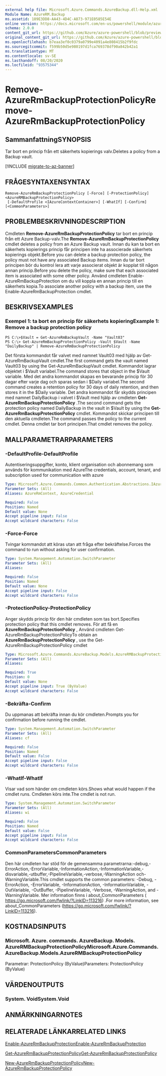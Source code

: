 ```yaml
---
external help file: Microsoft.Azure.Commands.AzureBackup.dll-Help.xml
Module Name: AzureRM.Backup
ms.assetid: 189E3DD8-AA43-4D4C-A873-971E0585E54E
online version: https://docs.microsoft.com/en-us/powershell/module/azurerm.backup/remove-azurermbackupprotectionpolicy
schema: 2.0.0
content_git_url: https://github.com/Azure/azure-powershell/blob/preview/src/ResourceManager/AzureBackup/Commands.AzureBackup/help/Remove-AzureRmBackupProtectionPolicy.md
original_content_git_url: https://github.com/Azure/azure-powershell/blob/preview/src/ResourceManager/AzureBackup/Commands.AzureBackup/help/Remove-AzureRmBackupProtectionPolicy.md
ms.openlocfilehash: b7eaa3ef0c0379a0799e4091a4e808415b2f9fdc
ms.sourcegitcommit: f599b50d5e980197d1fca769378df90a842b42a1
ms.translationtype: MT
ms.contentlocale: sv-SE
ms.lasthandoff: 08/20/2020
ms.locfileid: "93575344"
---
```

# <span data-ttu-id="ca8b8-101">Remove-AzureRmBackupProtectionPolicy</span><span class="sxs-lookup"><span data-stu-id="ca8b8-101">Remove-AzureRmBackupProtectionPolicy</span></span>

## <span data-ttu-id="ca8b8-102">Sammanfattning</span><span class="sxs-lookup"><span data-stu-id="ca8b8-102">SYNOPSIS</span></span>
<span data-ttu-id="ca8b8-103">Tar bort en princip från ett säkerhets kopierings valv.</span><span class="sxs-lookup"><span data-stu-id="ca8b8-103">Deletes a policy from a Backup vault.</span></span>

[!INCLUDE [migrate-to-az-banner](../../includes/migrate-to-az-banner.md)]

## <span data-ttu-id="ca8b8-104">FRÅGESYNTAXEN</span><span class="sxs-lookup"><span data-stu-id="ca8b8-104">SYNTAX</span></span>

```
Remove-AzureRmBackupProtectionPolicy [-Force] [-ProtectionPolicy] <AzureRMBackupProtectionPolicy>
 [-DefaultProfile <IAzureContextContainer>] [-WhatIf] [-Confirm] [<CommonParameters>]
```

## <span data-ttu-id="ca8b8-105">PROBLEMBESKRIVNING</span><span class="sxs-lookup"><span data-stu-id="ca8b8-105">DESCRIPTION</span></span>
<span data-ttu-id="ca8b8-106">Cmdleten **Remove-AzureRmBackupProtectionPolicy** tar bort en princip från ett Azure Backup-valv.</span><span class="sxs-lookup"><span data-stu-id="ca8b8-106">The **Remove-AzureRmBackupProtectionPolicy** cmdlet deletes a policy from an Azure Backup vault.</span></span>
<span data-ttu-id="ca8b8-107">Innan du kan ta bort en säkerhets kopierings princip får principen inte ha associerade säkerhets kopierings objekt.</span><span class="sxs-lookup"><span data-stu-id="ca8b8-107">Before you can delete a backup protection policy, the policy must not have any associated Backup items.</span></span>
<span data-ttu-id="ca8b8-108">Innan du tar bort principen bör du kontrol lera att varje associerat objekt är kopplat till någon annan princip.</span><span class="sxs-lookup"><span data-stu-id="ca8b8-108">Before you delete the policy, make sure that each associated item is associated with some other policy.</span></span>
<span data-ttu-id="ca8b8-109">Använd cmdleten Enable-AzureRmBackupProtection om du vill koppla en annan princip till en säkerhets kopia.</span><span class="sxs-lookup"><span data-stu-id="ca8b8-109">To associate another policy with a backup item, use the Enable-AzureRmBackupProtection cmdlet.</span></span>

## <span data-ttu-id="ca8b8-110">BESKRIVS</span><span class="sxs-lookup"><span data-stu-id="ca8b8-110">EXAMPLES</span></span>

### <span data-ttu-id="ca8b8-111">Exempel 1: ta bort en princip för säkerhets kopiering</span><span class="sxs-lookup"><span data-stu-id="ca8b8-111">Example 1: Remove a backup protection policy</span></span>
```
PS C:\>$Vault = Get-AzureRmBackupVault -Name "Vault03"
PS C:\> Get-AzureRmBackupProtectionPolicy -Vault $Vault -Name "DailyBackup" | Remove-AzureRmBackupProtectionPolicy
```

<span data-ttu-id="ca8b8-112">Det första kommandot får valvet med namnet Vault03 med hjälp av Get-AzureRmBackupVault cmdlet.</span><span class="sxs-lookup"><span data-stu-id="ca8b8-112">The first command gets the vault named Vault03 by using the Get-AzureRmBackupVault cmdlet.</span></span>
<span data-ttu-id="ca8b8-113">Kommandot lagrar objektet i $Vault variabel.</span><span class="sxs-lookup"><span data-stu-id="ca8b8-113">The command stores that object in the $Vault variable.</span></span>
<span data-ttu-id="ca8b8-114">Med det andra kommandot skapas en bevarande princip för 30 dagar efter varje dag och sparas sedan i $Daily variabel.</span><span class="sxs-lookup"><span data-stu-id="ca8b8-114">The second command creates a retention policy for 30 days of daily retention, and then stores it in the $Daily variable.</span></span>
<span data-ttu-id="ca8b8-115">Det andra kommandot får skydds principen med namnet DailyBackup i valvet i $Vault med hjälp av cmdleten **Get-AzureRmBackupProtectionPolicy** .</span><span class="sxs-lookup"><span data-stu-id="ca8b8-115">The second command gets the protection policy named DailyBackup in the vault in $Vault by using the **Get-AzureRmBackupProtectionPolicy** cmdlet.</span></span>
<span data-ttu-id="ca8b8-116">Kommandot skickar principen till den aktuella cmdleten.</span><span class="sxs-lookup"><span data-stu-id="ca8b8-116">The command passes the policy to the current cmdlet.</span></span>
<span data-ttu-id="ca8b8-117">Denna cmdlet tar bort principen.</span><span class="sxs-lookup"><span data-stu-id="ca8b8-117">That cmdlet removes the policy.</span></span>

## <span data-ttu-id="ca8b8-118">MALLPARAMETRAR</span><span class="sxs-lookup"><span data-stu-id="ca8b8-118">PARAMETERS</span></span>

### <span data-ttu-id="ca8b8-119">-DefaultProfile</span><span class="sxs-lookup"><span data-stu-id="ca8b8-119">-DefaultProfile</span></span>
<span data-ttu-id="ca8b8-120">Autentiseringsuppgifter, konto, klient organisation och abonnemang som används för kommunikation med Azure</span><span class="sxs-lookup"><span data-stu-id="ca8b8-120">The credentials, account, tenant, and subscription used for communication with azure</span></span>

```yaml
Type: Microsoft.Azure.Commands.Common.Authentication.Abstractions.IAzureContextContainer
Parameter Sets: (All)
Aliases: AzureRmContext, AzureCredential

Required: False
Position: Named
Default value: None
Accept pipeline input: False
Accept wildcard characters: False
```

### <span data-ttu-id="ca8b8-121">-Force</span><span class="sxs-lookup"><span data-stu-id="ca8b8-121">-Force</span></span>
<span data-ttu-id="ca8b8-122">Tvingar kommandot att köras utan att fråga efter bekräftelse.</span><span class="sxs-lookup"><span data-stu-id="ca8b8-122">Forces the command to run without asking for user confirmation.</span></span>

```yaml
Type: System.Management.Automation.SwitchParameter
Parameter Sets: (All)
Aliases:

Required: False
Position: Named
Default value: None
Accept pipeline input: False
Accept wildcard characters: False
```

### <span data-ttu-id="ca8b8-123">-ProtectionPolicy</span><span class="sxs-lookup"><span data-stu-id="ca8b8-123">-ProtectionPolicy</span></span>
<span data-ttu-id="ca8b8-124">Anger skydds princip för den här cmdleten som tas bort.</span><span class="sxs-lookup"><span data-stu-id="ca8b8-124">Specifies protection policy that this cmdlet removes.</span></span>
<span data-ttu-id="ca8b8-125">För att få en **AzureRmBackupProtectionPolicy** , Använd cmdleten Get-AzureRmBackupProtectionPolicy</span><span class="sxs-lookup"><span data-stu-id="ca8b8-125">To obtain an **AzureRmBackupProtectionPolicy** , use the Get-AzureRmBackupProtectionPolicy cmdlet</span></span>

```yaml
Type: Microsoft.Azure.Commands.AzureBackup.Models.AzureRMBackupProtectionPolicy
Parameter Sets: (All)
Aliases:

Required: True
Position: 0
Default value: None
Accept pipeline input: True (ByValue)
Accept wildcard characters: False
```

### <span data-ttu-id="ca8b8-126">-Bekräfta</span><span class="sxs-lookup"><span data-stu-id="ca8b8-126">-Confirm</span></span>
<span data-ttu-id="ca8b8-127">Du uppmanas att bekräfta innan du kör cmdleten.</span><span class="sxs-lookup"><span data-stu-id="ca8b8-127">Prompts you for confirmation before running the cmdlet.</span></span>

```yaml
Type: System.Management.Automation.SwitchParameter
Parameter Sets: (All)
Aliases: cf

Required: False
Position: Named
Default value: False
Accept pipeline input: False
Accept wildcard characters: False
```

### <span data-ttu-id="ca8b8-128">-WhatIf</span><span class="sxs-lookup"><span data-stu-id="ca8b8-128">-WhatIf</span></span>
<span data-ttu-id="ca8b8-129">Visar vad som händer om cmdleten körs.</span><span class="sxs-lookup"><span data-stu-id="ca8b8-129">Shows what would happen if the cmdlet runs.</span></span>
<span data-ttu-id="ca8b8-130">Cmdleten körs inte.</span><span class="sxs-lookup"><span data-stu-id="ca8b8-130">The cmdlet is not run.</span></span>

```yaml
Type: System.Management.Automation.SwitchParameter
Parameter Sets: (All)
Aliases: wi

Required: False
Position: Named
Default value: False
Accept pipeline input: False
Accept wildcard characters: False
```

### <span data-ttu-id="ca8b8-131">CommonParameters</span><span class="sxs-lookup"><span data-stu-id="ca8b8-131">CommonParameters</span></span>
<span data-ttu-id="ca8b8-132">Den här cmdleten har stöd för de gemensamma parametrarna:-debug,-ErrorAction,-ErrorVariable,-InformationAction,-InformationVariable,-disvariable,-utbuffer,-PipelineVariable,-verbose,-WarningAction och-WarningVariable.</span><span class="sxs-lookup"><span data-stu-id="ca8b8-132">This cmdlet supports the common parameters: -Debug, -ErrorAction, -ErrorVariable, -InformationAction, -InformationVariable, -OutVariable, -OutBuffer, -PipelineVariable, -Verbose, -WarningAction, and -WarningVariable.</span></span> <span data-ttu-id="ca8b8-133">Mer information finns i about_CommonParameters ( https://go.microsoft.com/fwlink/?LinkID=113216) .</span><span class="sxs-lookup"><span data-stu-id="ca8b8-133">For more information, see about_CommonParameters (https://go.microsoft.com/fwlink/?LinkID=113216).</span></span>

## <span data-ttu-id="ca8b8-134">KOSTNADS</span><span class="sxs-lookup"><span data-stu-id="ca8b8-134">INPUTS</span></span>

### <span data-ttu-id="ca8b8-135">Microsoft. Azure. commands. AzureBackup. Models. AzureRMBackupProtectionPolicy</span><span class="sxs-lookup"><span data-stu-id="ca8b8-135">Microsoft.Azure.Commands.AzureBackup.Models.AzureRMBackupProtectionPolicy</span></span>
<span data-ttu-id="ca8b8-136">Parametrar: ProtectionPolicy (ByValue)</span><span class="sxs-lookup"><span data-stu-id="ca8b8-136">Parameters: ProtectionPolicy (ByValue)</span></span>

## <span data-ttu-id="ca8b8-137">VÄRDEN</span><span class="sxs-lookup"><span data-stu-id="ca8b8-137">OUTPUTS</span></span>

### <span data-ttu-id="ca8b8-138">System. Void</span><span class="sxs-lookup"><span data-stu-id="ca8b8-138">System.Void</span></span>

## <span data-ttu-id="ca8b8-139">ANMÄRKNINGAR</span><span class="sxs-lookup"><span data-stu-id="ca8b8-139">NOTES</span></span>

## <span data-ttu-id="ca8b8-140">RELATERADE LÄNKAR</span><span class="sxs-lookup"><span data-stu-id="ca8b8-140">RELATED LINKS</span></span>

[<span data-ttu-id="ca8b8-141">Enable-AzureRmBackupProtection</span><span class="sxs-lookup"><span data-stu-id="ca8b8-141">Enable-AzureRmBackupProtection</span></span>](./Enable-AzureRmBackupProtection.md)

[<span data-ttu-id="ca8b8-142">Get-AzureRmBackupProtectionPolicy</span><span class="sxs-lookup"><span data-stu-id="ca8b8-142">Get-AzureRmBackupProtectionPolicy</span></span>](./Get-AzureRmBackupProtectionPolicy.md)

[<span data-ttu-id="ca8b8-143">New-AzureRmBackupProtectionPolicy</span><span class="sxs-lookup"><span data-stu-id="ca8b8-143">New-AzureRmBackupProtectionPolicy</span></span>](./New-AzureRmBackupProtectionPolicy.md)


